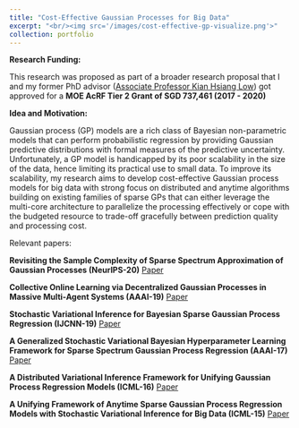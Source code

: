 ```yaml
---
title: "Cost-Effective Gaussian Processes for Big Data"
excerpt: "<br/><img src='/images/cost-effective-gp-visualize.png'>"
collection: portfolio
---
```


**Research Funding:**

<p align="justify">

This research was proposed as part of a broader research proposal that I and my former PhD advisor (<a href="www.comp.nus.edu.sg/~lowkh">Associate Professor Kian Hsiang Low</a>) got approved for a <b>MOE AcRF Tier 2 Grant of SGD 737,461 (2017 - 2020)</b>

</p>


**Idea and Motivation:**

<p align="justify">

Gaussian process (GP) models are a rich class of Bayesian non-parametric models that can perform probabilistic regression by providing Gaussian predictive distributions with formal measures of the predictive uncertainty. Unfortunately, a GP model is handicapped by its poor scalability in the size of the data, hence limiting its practical use to small data. To improve its scalability, my research aims to develop cost-effective Gaussian process models for big data with strong focus on distributed and anytime algorithms building on existing families of sparse GPs that can either leverage the multi-core architecture to parallelize the processing effectively or cope with the budgeted resource to trade-off gracefully between prediction quality and processing cost.

</p> 
 
Relevant papers:

**Revisiting the Sample Complexity of Sparse Spectrum Approximation of Gaussian Processes (NeurIPS-20)** [Paper](https://htnghia87.github.io/publication/neurips20)

**Collective Online Learning via Decentralized Gaussian Processes in Massive Multi-Agent Systems (AAAI-19)** [Paper](https://htnghia87.github.io/publication/aaai19)

**Stochastic Variational Inference for Bayesian Sparse Gaussian Process Regression (IJCNN-19)** [Paper](https://htnghia87.github.io/publication/ijcnn19) 

**A Generalized Stochastic Variational Bayesian Hyperparameter Learning Framework for Sparse Spectrum Gaussian Process Regression (AAAI-17)** [Paper](https://htnghia87.github.io/publication/aaai17)

**A Distributed Variational Inference Framework for Unifying Gaussian Process Regression Models (ICML-16)** [Paper](https://htnghia87.github.io/publication/icml16)

**A Unifying Framework of Anytime Sparse Gaussian Process Regression Models with Stochastic Variational Inference for Big Data (ICML-15)** [Paper](https://htnghia87.github.io/publication/icml15)







